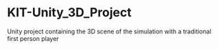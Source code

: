 # KIT-Unity_3D_Project
Unity project containing the 3D scene of the simulation with a traditional first person player

